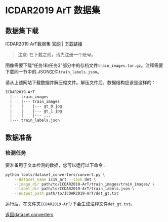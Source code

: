 # ICDAR2019 ArT 数据集

## 数据集下载

ICDAR2019 ArT数据集 [官网](https://rrc.cvc.uab.es/?ch=14) | [下载链接](https://rrc.cvc.uab.es/?ch=14&com=downloads)
> 注意: 在下载之前，请先注册一个账号。

图像需要下载“任务1和任务3”部分中的存档文件`train_images.tar.gz`。注释需要下载同一节中的.JSON文件`train_labels.json`。

请从上述网站下载数据并解压缩文件。解压文件后，数据结构应该是这样的：
```txt
ICDAR2019-ArT
  |--- train_images
  |    |--- train_images
  |    |    |--- gt_0.jpg
  |    |    |--- gt_1.jpg
  |    |    |--- ...
  |--- train_labels.json
```

## 数据准备

### 检测任务

要准备用于文本检测的数据，您可以运行以下命令：

```bash
python tools/dataset_converters/convert.py \
    --dataset_name ic19_art --task det \
    --image_dir path/to/ICDAR2019-ArT/train_images/train_images/ \
    --label_dir path/to/ICDAR2019-ArT/train_labels.json \
    --output_path path/to/ICDAR2019-ArT/det_gt.txt
```

运行后，在文件夹`ICDAR2019-ArT/`下会生成注释文件`det_gt.txt`。

[返回dataset converters](converters.md)
